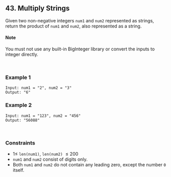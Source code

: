 ## 43. Multiply Strings

Given two non-negative integers `num1` and `num2` represented as strings, return the product of `num1` and `num2`, also represented as a string.

#### Note

You must not use any built-in BigInteger library or convert the inputs to integer directly.

<br>

### Example 1

```
Input: num1 = "2", num2 = "3"
Output: "6"
```

### Example 2

```
Input: num1 = "123", num2 = "456"
Output: "56088"
```

<br>

### Constraints

- $1 \leqslant$ `len(num1)`, `len(num2)` $\leqslant 200$
- `num1` and `num2` consist of digits only.
- Both `num1` and `num2` do not contain any leading zero, except the number `0` itself.
